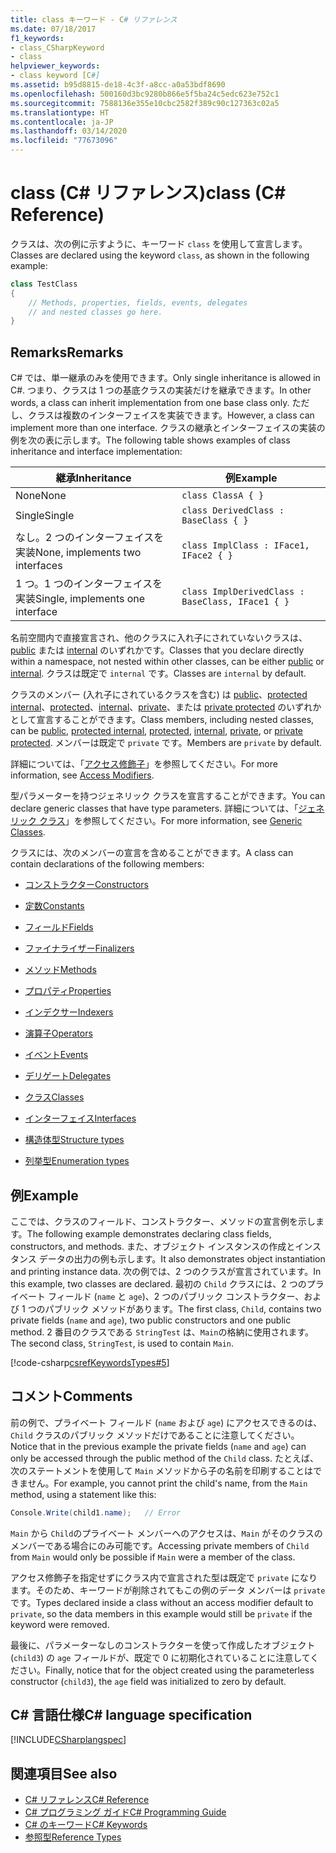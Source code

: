 ```yaml
---
title: class キーワード - C# リファレンス
ms.date: 07/18/2017
f1_keywords:
- class_CSharpKeyword
- class
helpviewer_keywords:
- class keyword [C#]
ms.assetid: b95d8815-de18-4c3f-a8cc-a0a53bdf8690
ms.openlocfilehash: 500160d3bc9280b866e5f5ba24c5edc623e752c1
ms.sourcegitcommit: 7588136e355e10cbc2582f389c90c127363c02a5
ms.translationtype: HT
ms.contentlocale: ja-JP
ms.lasthandoff: 03/14/2020
ms.locfileid: "77673096"
---
```

# <a name="class-c-reference"></a><span data-ttu-id="3212e-102">class (C# リファレンス)</span><span class="sxs-lookup"><span data-stu-id="3212e-102">class (C# Reference)</span></span>

<span data-ttu-id="3212e-103">クラスは、次の例に示すように、キーワード `class` を使用して宣言します。</span><span class="sxs-lookup"><span data-stu-id="3212e-103">Classes are declared using the keyword `class`, as shown in the following example:</span></span>

```csharp
class TestClass
{
    // Methods, properties, fields, events, delegates
    // and nested classes go here.
}
```

## <a name="remarks"></a><span data-ttu-id="3212e-104">Remarks</span><span class="sxs-lookup"><span data-stu-id="3212e-104">Remarks</span></span>

<span data-ttu-id="3212e-105">C# では、単一継承のみを使用できます。</span><span class="sxs-lookup"><span data-stu-id="3212e-105">Only single inheritance is allowed in C#.</span></span> <span data-ttu-id="3212e-106">つまり、クラスは 1 つの基底クラスの実装だけを継承できます。</span><span class="sxs-lookup"><span data-stu-id="3212e-106">In other words, a class can inherit implementation from one base class only.</span></span> <span data-ttu-id="3212e-107">ただし、クラスは複数のインターフェイスを実装できます。</span><span class="sxs-lookup"><span data-stu-id="3212e-107">However, a class can implement more than one interface.</span></span> <span data-ttu-id="3212e-108">クラスの継承とインターフェイスの実装の例を次の表に示します。</span><span class="sxs-lookup"><span data-stu-id="3212e-108">The following table shows examples of class inheritance and interface implementation:</span></span>

|<span data-ttu-id="3212e-109">継承</span><span class="sxs-lookup"><span data-stu-id="3212e-109">Inheritance</span></span>|<span data-ttu-id="3212e-110">例</span><span class="sxs-lookup"><span data-stu-id="3212e-110">Example</span></span>|
|-----------------|-------------|
|<span data-ttu-id="3212e-111">None</span><span class="sxs-lookup"><span data-stu-id="3212e-111">None</span></span>|`class ClassA { }`|
|<span data-ttu-id="3212e-112">Single</span><span class="sxs-lookup"><span data-stu-id="3212e-112">Single</span></span>|`class DerivedClass : BaseClass { }`|
|<span data-ttu-id="3212e-113">なし。2 つのインターフェイスを実装</span><span class="sxs-lookup"><span data-stu-id="3212e-113">None, implements two interfaces</span></span>|`class ImplClass : IFace1, IFace2 { }`|
|<span data-ttu-id="3212e-114">1 つ。1 つのインターフェイスを実装</span><span class="sxs-lookup"><span data-stu-id="3212e-114">Single, implements one interface</span></span>|`class ImplDerivedClass : BaseClass, IFace1 { }`|

<span data-ttu-id="3212e-115">名前空間内で直接宣言され、他のクラスに入れ子にされていないクラスは、[public](./public.md) または [internal](./internal.md) のいずれかです。</span><span class="sxs-lookup"><span data-stu-id="3212e-115">Classes that you declare directly within a namespace, not nested within other classes, can be either [public](./public.md) or [internal](./internal.md).</span></span> <span data-ttu-id="3212e-116">クラスは既定で `internal` です。</span><span class="sxs-lookup"><span data-stu-id="3212e-116">Classes are `internal` by default.</span></span>

<span data-ttu-id="3212e-117">クラスのメンバー (入れ子にされているクラスを含む) は [public](public.md)、[protected internal](protected-internal.md)、[protected](protected.md)、[internal](internal.md)、[private](private.md)、または [private protected](private-protected.md) のいずれかとして宣言することができます。</span><span class="sxs-lookup"><span data-stu-id="3212e-117">Class members, including nested classes, can be [public](public.md), [protected internal](protected-internal.md), [protected](protected.md), [internal](internal.md), [private](private.md), or [private protected](private-protected.md).</span></span> <span data-ttu-id="3212e-118">メンバーは既定で `private` です。</span><span class="sxs-lookup"><span data-stu-id="3212e-118">Members are `private` by default.</span></span>

<span data-ttu-id="3212e-119">詳細については、「[アクセス修飾子](../../programming-guide/classes-and-structs/access-modifiers.md)」を参照してください。</span><span class="sxs-lookup"><span data-stu-id="3212e-119">For more information, see [Access Modifiers](../../programming-guide/classes-and-structs/access-modifiers.md).</span></span>

<span data-ttu-id="3212e-120">型パラメーターを持つジェネリック クラスを宣言することができます。</span><span class="sxs-lookup"><span data-stu-id="3212e-120">You can declare generic classes that have type parameters.</span></span> <span data-ttu-id="3212e-121">詳細については、「[ジェネリック クラス](../../programming-guide/generics/generic-classes.md)」を参照してください。</span><span class="sxs-lookup"><span data-stu-id="3212e-121">For more information, see [Generic Classes](../../programming-guide/generics/generic-classes.md).</span></span>

<span data-ttu-id="3212e-122">クラスには、次のメンバーの宣言を含めることができます。</span><span class="sxs-lookup"><span data-stu-id="3212e-122">A class can contain declarations of the following members:</span></span>

- [<span data-ttu-id="3212e-123">コンストラクター</span><span class="sxs-lookup"><span data-stu-id="3212e-123">Constructors</span></span>](../../programming-guide/classes-and-structs/constructors.md)

- [<span data-ttu-id="3212e-124">定数</span><span class="sxs-lookup"><span data-stu-id="3212e-124">Constants</span></span>](../../programming-guide/classes-and-structs/constants.md)

- [<span data-ttu-id="3212e-125">フィールド</span><span class="sxs-lookup"><span data-stu-id="3212e-125">Fields</span></span>](../../programming-guide/classes-and-structs/fields.md)

- [<span data-ttu-id="3212e-126">ファイナライザー</span><span class="sxs-lookup"><span data-stu-id="3212e-126">Finalizers</span></span>](../../programming-guide/classes-and-structs/destructors.md)

- [<span data-ttu-id="3212e-127">メソッド</span><span class="sxs-lookup"><span data-stu-id="3212e-127">Methods</span></span>](../../programming-guide/classes-and-structs/methods.md)

- [<span data-ttu-id="3212e-128">プロパティ</span><span class="sxs-lookup"><span data-stu-id="3212e-128">Properties</span></span>](../../programming-guide/classes-and-structs/properties.md)

- [<span data-ttu-id="3212e-129">インデクサー</span><span class="sxs-lookup"><span data-stu-id="3212e-129">Indexers</span></span>](../../programming-guide/indexers/index.md)

- [<span data-ttu-id="3212e-130">演算子</span><span class="sxs-lookup"><span data-stu-id="3212e-130">Operators</span></span>](../operators/index.md)

- [<span data-ttu-id="3212e-131">イベント</span><span class="sxs-lookup"><span data-stu-id="3212e-131">Events</span></span>](../../programming-guide/events/index.md)

- [<span data-ttu-id="3212e-132">デリゲート</span><span class="sxs-lookup"><span data-stu-id="3212e-132">Delegates</span></span>](../../programming-guide/delegates/index.md)

- [<span data-ttu-id="3212e-133">クラス</span><span class="sxs-lookup"><span data-stu-id="3212e-133">Classes</span></span>](../../programming-guide/classes-and-structs/classes.md)

- [<span data-ttu-id="3212e-134">インターフェイス</span><span class="sxs-lookup"><span data-stu-id="3212e-134">Interfaces</span></span>](../../programming-guide/interfaces/index.md)

- [<span data-ttu-id="3212e-135">構造体型</span><span class="sxs-lookup"><span data-stu-id="3212e-135">Structure types</span></span>](../builtin-types/struct.md)

- [<span data-ttu-id="3212e-136">列挙型</span><span class="sxs-lookup"><span data-stu-id="3212e-136">Enumeration types</span></span>](../builtin-types/enum.md)

## <a name="example"></a><span data-ttu-id="3212e-137">例</span><span class="sxs-lookup"><span data-stu-id="3212e-137">Example</span></span>

<span data-ttu-id="3212e-138">ここでは、クラスのフィールド、コンストラクター、メソッドの宣言例を示します。</span><span class="sxs-lookup"><span data-stu-id="3212e-138">The following example demonstrates declaring class fields, constructors, and methods.</span></span> <span data-ttu-id="3212e-139">また、オブジェクト インスタンスの作成とインスタンス データの出力の例も示します。</span><span class="sxs-lookup"><span data-stu-id="3212e-139">It also demonstrates object instantiation and printing instance data.</span></span> <span data-ttu-id="3212e-140">次の例では、2 つのクラスが宣言されています。</span><span class="sxs-lookup"><span data-stu-id="3212e-140">In this example, two classes are declared.</span></span> <span data-ttu-id="3212e-141">最初の `Child` クラスには、2 つのプライベート フィールド (`name` と `age`)、2 つのパブリック コンストラクター、および 1 つのパブリック メソッドがあります。</span><span class="sxs-lookup"><span data-stu-id="3212e-141">The first class, `Child`, contains two private fields (`name` and `age`), two public constructors and one public method.</span></span> <span data-ttu-id="3212e-142">2 番目のクラスである `StringTest` は、`Main`の格納に使用されます。</span><span class="sxs-lookup"><span data-stu-id="3212e-142">The second class, `StringTest`, is used to contain `Main`.</span></span>

[!code-csharp[csrefKeywordsTypes#5](~/samples/snippets/csharp/VS_Snippets_VBCSharp/csrefKeywordsTypes/CS/keywordsTypes.cs#5)]

## <a name="comments"></a><span data-ttu-id="3212e-143">コメント</span><span class="sxs-lookup"><span data-stu-id="3212e-143">Comments</span></span>

<span data-ttu-id="3212e-144">前の例で、プライベート フィールド (`name` および `age`) にアクセスできるのは、`Child` クラスのパブリック メソッドだけであることに注意してください。</span><span class="sxs-lookup"><span data-stu-id="3212e-144">Notice that in the previous example the private fields (`name` and `age`) can only be accessed through the public method of the `Child` class.</span></span> <span data-ttu-id="3212e-145">たとえば、次のステートメントを使用して `Main` メソッドから子の名前を印刷することはできません。</span><span class="sxs-lookup"><span data-stu-id="3212e-145">For example, you cannot print the child's name, from the `Main` method, using a statement like this:</span></span>

```csharp
Console.Write(child1.name);   // Error
```

<span data-ttu-id="3212e-146">`Main` から `Child`のプライベート メンバーへのアクセスは、`Main` がそのクラスのメンバーである場合にのみ可能です。</span><span class="sxs-lookup"><span data-stu-id="3212e-146">Accessing private members of `Child` from `Main` would only be possible if `Main` were a member of the class.</span></span>

<span data-ttu-id="3212e-147">アクセス修飾子を指定せずにクラス内で宣言された型は既定で `private` になります。そのため、キーワードが削除されてもこの例のデータ メンバーは `private` です。</span><span class="sxs-lookup"><span data-stu-id="3212e-147">Types declared inside a class without an access modifier default to `private`, so the data members in this example would still be `private` if the keyword were removed.</span></span>

<span data-ttu-id="3212e-148">最後に、パラメーターなしのコンストラクターを使って作成したオブジェクト (`child3`) の `age` フィールドが、既定で 0 に初期化されていることに注意してください。</span><span class="sxs-lookup"><span data-stu-id="3212e-148">Finally, notice that for the object created using the parameterless constructor (`child3`), the `age` field was initialized to zero by default.</span></span>

## <a name="c-language-specification"></a><span data-ttu-id="3212e-149">C# 言語仕様</span><span class="sxs-lookup"><span data-stu-id="3212e-149">C# language specification</span></span>

[!INCLUDE[CSharplangspec](~/includes/csharplangspec-md.md)]

## <a name="see-also"></a><span data-ttu-id="3212e-150">関連項目</span><span class="sxs-lookup"><span data-stu-id="3212e-150">See also</span></span>

- [<span data-ttu-id="3212e-151">C# リファレンス</span><span class="sxs-lookup"><span data-stu-id="3212e-151">C# Reference</span></span>](../index.md)
- [<span data-ttu-id="3212e-152">C# プログラミング ガイド</span><span class="sxs-lookup"><span data-stu-id="3212e-152">C# Programming Guide</span></span>](../../programming-guide/index.md)
- [<span data-ttu-id="3212e-153">C# のキーワード</span><span class="sxs-lookup"><span data-stu-id="3212e-153">C# Keywords</span></span>](./index.md)
- [<span data-ttu-id="3212e-154">参照型</span><span class="sxs-lookup"><span data-stu-id="3212e-154">Reference Types</span></span>](./reference-types.md)
